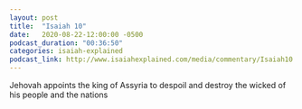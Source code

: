 ```yaml
---
layout: post
title:  "Isaiah 10"
date:   2020-08-22-12:00:00 -0500
podcast_duration: "00:36:50"
categories: isaiah-explained
podcast_link: http://www.isaiahexplained.com/media/commentary/Isaiah10.mp3
---
```

Jehovah appoints the king of Assyria to despoil and destroy the wicked of his people and the nations
